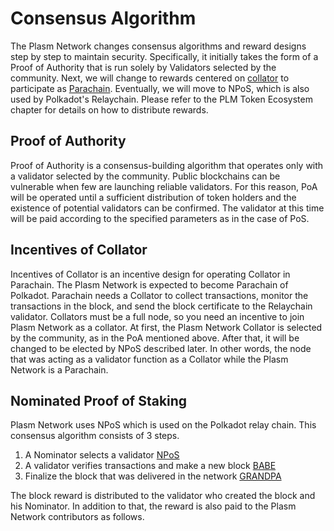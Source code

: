 # Consensus Algorithm

The Plasm Network changes consensus algorithms and reward designs step by step to maintain security. Specifically, it initially takes the form of a Proof of Authority that is run solely by Validators selected by the community. Next, we will change to rewards centered on [collator](https://wiki.polkadot.network/docs/en/maintain-collator) to participate as [Parachain](https://wiki.polkadot.network/docs/en/learn-parachains). Eventually, we will move to NPoS, which is also used by Polkadot's Relaychain. Please refer to the PLM Token Ecosystem chapter for details on how to distribute rewards.

## Proof of Authority

Proof of Authority is a consensus-building algorithm that operates only with a validator selected by the community. Public blockchains can be vulnerable when few are launching reliable validators. For this reason, PoA will be operated until a sufficient distribution of token holders and the existence of potential validators can be confirmed. The validator at this time will be paid according to the specified parameters as in the case of PoS.

## Incentives of Collator

Incentives of Collator is an incentive design for operating Collator in Parachain. The Plasm Network is expected to become Parachain of Polkadot. Parachain needs a Collator to collect transactions, monitor the transactions in the block, and send the block certificate to the Relaychain validator. Collators must be a full node, so you need an incentive to join Plasm Network as a collator. At first, the Plasm Network Collator is selected by the community, as in the PoA mentioned above. After that, it will be changed to be elected by NPoS described later. In other words, the node that was acting as a validator function as a Collator while the Plasm Network is a Parachain.

## Nominated Proof of Staking

Plasm Network uses NPoS which is used on the Polkadot relay chain. This consensus algorithm consists of 3 steps.

1. A Nominator selects a validator [NPoS](https://research.web3.foundation/en/latest/polkadot/NPoS/)
2. A validator verifies transactions and make a new block [BABE](https://research.web3.foundation/en/latest/polkadot/BABE/Babe/)
3. Finalize the block that was delivered in the network [GRANDPA](https://research.web3.foundation/en/latest/polkadot/GRANDPA/)

The block reward is distributed to the validator who created the block and his Nominator. In addition to that, the reward is also paid to the Plasm Network contributors as follows.

